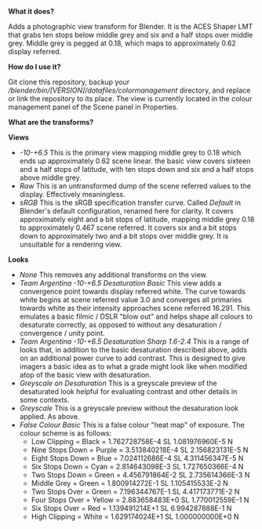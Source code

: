 **What it does?**

Adds a photographic view transform for Blender. It is the ACES Shaper LMT that grabs ten stops below middle grey
and six and a half stops over middle grey. Middle grey is pegged at 0.18, which maps to approximately 0.62
display referred.

**How do I use it?**

Git clone this repository, backup your */blender/bin/[VERSION]/datafiles/colormanagement* directory, and replace or
link the repository to its place. The view is currently located in the colour management panel of the Scene panel
in Properties.

**What are the transforms?**

**Views**
 * *-10-+6.5* This is the primary view mapping middle grey to 0.18 which ends up approximately 0.62 scene linear.
 the basic view covers sixteen and a half stops of latitude, with ten stops down and six and a half stops above
 middle grey.
 * *Raw* This is an untransformed dump of the scene referred values to the display. Effectively meaningless.
 * *sRGB* This is the sRGB specification transfer curve. Called *Default* in Blender's default configuration,
 renamed here for clarity. It covers approximately eight and a bit stops of latitude, mapping middle grey 0.18 to
 approximately 0.467 scene referred. It covers six and a bit stops down to approximately two and a bit stops over
 middle grey. It is unsuitable for a rendering view.
 
**Looks**
 * *None* This removes any additional transforms on the view.
 * *Team Argentina -10-+6.5 Desaturation Basic* This view adds a convergence point towards display referred white.
  The curve towards white begins at scene referred value 3.0 and converges all primaries towards white as their
  intensity approaches scene referred 16.291. This emulates a basic filmic / DSLR "blow out" and helps shape
  all colours to desaturate correctly, as opposed to without any desaturation / convergence / unity point.
 * *Team Argentina -10-+6.5 Desaturation Sharp 1.6-2.4* This is a range of looks that, in addition to the basic
  desaturation described above, adds on an additional power curve to add contrast. This is designed to give
  imagers a basic idea as to what a grade might look like when modified atop of the basic view with desaturation.
 * *Greyscale on Desaturation* This is a greyscale preview of the desaturated look helpful for evaluating
  contrast and other details in some contexts.
 * *Greyscale* This is a greyscale preview without the desaturation look applied. As above.
 * *False Colour Basic* This is a false colour "heat map" of exposure. The colour scheme is as follows:
   * Low Clipping = Black        = 1.762728758E-4 SL 1.081976960E-5 N
   * Nine Stops Down = Purple    = 3.513840218E-4 SL 2.156823131E-5 N
   * Eight Stops Down = Blue     = 7.024112686E-4 SL 4.311456347E-5 N
   * Six Stops Down = Cyan       = 2.814643098E-3 SL 1.727650366E-4 N
   * Two Stops Down = Green      = 4.456791864E-2 SL 2.735614366E-3 N
   * Middle Grey = Green         = 1.800914272E-1 SL 1.105415533E-2 N
   * Two Stops Over = Green      = 7.196344767E-1 SL 4.417173771E-2 N
   * Four Stops Over = Yellow    = 2.883658483E+0 SL 1.770012559E-1 N
   * Six Stops Over = Red        = 1.139491214E+1 SL 6.994287888E-1 N
   * High Clipping = White       = 1.629174024E+1 SL 1.000000000E+0 N



